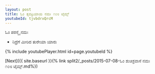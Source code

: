 ```yaml
---
layout: post
title: ಓಂ ತ್ಸವಪ್ರಿಯಾಯ ನಮಃ ೧೦೮ ಟೈಮ್ಸ್
youtubeId: tjvbdrxQrcM
---
```

 
 
 ಓಂ ಪರಸ್ಮೈ ನಮಃ  
 
 -  ನಿದ್ರೆಗೆ ಮೀರಿದ ತುರೇಯಾ ಯಾರು 
 
  
 
  
 
 
 
 
 
 


{% include youtubePlayer.html id=page.youtubeId %}
 
[Next]({{ site.baseurl }}{% link  split2/_posts/2015-07-08-ಓಂ ಶುಚಿಶ್ರವಾಸೆ ನಮಃ ೧೦೮ ಟೈಮ್ಸ್.md%})
 
